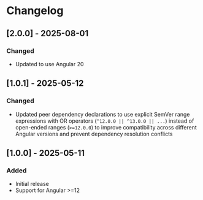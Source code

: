 # Changelog

## [2.0.0] - 2025-08-01

### Changed
- Updated to use Angular 20


## [1.0.1] - 2025-05-12

### Changed
- Updated peer dependency declarations to use explicit SemVer range expressions with OR operators (`^12.0.0 || ^13.0.0 || ...`) instead of open-ended ranges (`>=12.0.0`) to improve compatibility across different Angular versions and prevent dependency resolution conflicts

## [1.0.0] - 2025-05-11

### Added
- Initial release
- Support for Angular >=12

